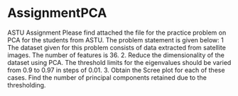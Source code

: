 # AssignmentPCA
ASTU Assignment Please find attached the file for the practice problem on PCA for the students from ASTU. The problem statement is given below: 1 The dataset given for this problem consists of data extracted from satellite images. The number of features is 36. 2. Reduce the dimensionality of the dataset using PCA. The threshold limits for the eigenvalues should be varied from 0.9 to 0.97 in steps of 0.01. 3. Obtain the Scree plot for each of these cases. Find the number of principal components retained due to the thresholding.
